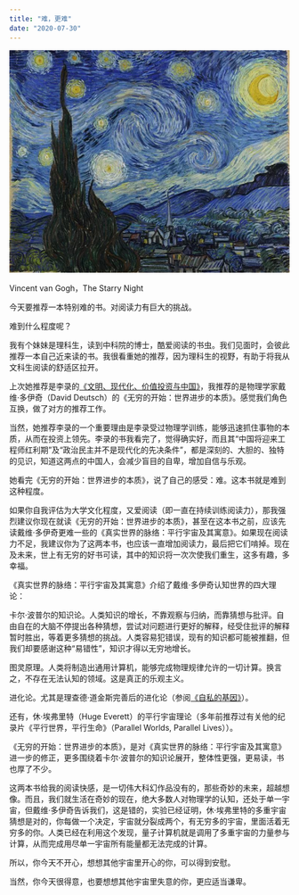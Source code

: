 ```yaml
---
title: "难，更难"
date: "2020-07-30"
---
```


  

![连岳文章](images/连岳文章picture-35.jpg)

Vincent van Gogh，The Starry Night

  

今天要推荐一本特别难的书。对阅读力有巨大的挑战。

  

难到什么程度呢？

  

我有个妹妹是理科生，读到中科院的博士，酷爱阅读的书虫。我们见面时，会彼此推荐一本自己近来读的书。我很看重她的推荐，因为理科生的视野，有助于将我从文科生阅读的舒适区拉开。

  

上次她推荐是李录的[《文明、现代化、价值投资与中国》](http://mp.weixin.qq.com/s?__biz=MjM5NDU0Mjk2MQ==&mid=2651643667&idx=1&sn=5f38a255b168c7d0c433f1a52a898a6a&chksm=bd7e5b0d8a09d21ba539ccb7444aaf2b21f6b9745428c12b7920144b7a845e578bfe2d2097ec&scene=21#wechat_redirect)，我推荐的是物理学家戴维·多伊奇（David Deutsch）的《无穷的开始：世界进步的本质》。感觉我们角色互换，做了对方的推荐工作。

  

当然，她推荐李录的一个重要理由是李录受过物理学训练，能够迅速抓住事物的本质，从而在投资上领先。李录的书我看完了，觉得确实好，而且其“中国将迎来工程师红利期”及“政治民主并不是现代化的先决条件”，都是深刻的、大胆的、独特的见识，知道这两点的中国人，会减少盲目的自卑，增加自信与乐观。

  

她看完《无穷的开始：世界进步的本质》，说了自己的感受：难。这本书就是难到这种程度。

  

如果你自我评估为大学文化程度，又爱阅读（即一直在持续训练阅读力），那我强烈建议你现在就读《无穷的开始：世界进步的本质》，甚至在这本书之前，应该先读戴维·多伊奇更难一些的《真实世界的脉络：平行宇宙及其寓意》。如果现在阅读力不足，我建议你为了这两本书，也应该一直增加阅读力，最后把它们啃掉。现在及未来，世上有无穷的好书可读，其中的知识将一次次使我们重生，这多有趣，多幸福。

  

《真实世界的脉络：平行宇宙及其寓意》介绍了戴维·多伊奇认知世界的四大理论：

  

卡尔·波普尔的知识论。人类知识的增长，不靠观察与归纳，而靠猜想与批评。自由自在的大脑不停提出各种猜想，尝试对问题进行更好的解释，经受住批评的解释暂时胜出，等着更多猜想的挑战。人类容易犯错误，现有的知识都可能被推翻，但我们却要感谢这种“易错性”，知识才得以无穷地增长。

  

图灵原理。人类将制造出通用计算机，能够完成物理规律允许的一切计算。换言之，不存在无法认知的领域。这是真正的乐观主义。

  

进化论。尤其是理查德·道金斯完善后的进化论（参阅[《自私的基因》](http://mp.weixin.qq.com/s?__biz=MjM5NDU0Mjk2MQ==&mid=2651644652&idx=2&sn=625545857e7d597391fef1c52c363ff1&chksm=bd7e66f28a09efe47f62601d9079d213e1eb5db3dd5700f809e9dcf229d7974d6a57ac3e7ad4&scene=21#wechat_redirect)）。

  

还有，休·埃弗里特（Huge Everett）的平行宇宙理论（多年前推荐过有关他的纪录片《平行世界，平行生命》（Parallel Worlds, Parallel Lives））。

  

《无穷的开始：世界进步的本质》，是对《真实世界的脉络：平行宇宙及其寓意》进一步的修正，更多围绕着卡尔·波普尔的知识论展开，整体性更强，更易读，书也厚了不少。

  

这两本书给我的阅读快感，是一切伟大科幻作品没有的，那些奇妙的未来，超越想像。而且，我们就生活在奇妙的现在，绝大多数人对物理学的认知，还处于单一宇宙，但戴维·多伊奇告诉我们，这是错的，实验已经证明，休·埃弗里特的多重宇宙猜想是对的，你每做一个决定，宇宙就分裂成两个，有无穷多的宇宙，里面活着无穷多的你。人类已经在利用这个发现，量子计算机就是调用了多重宇宙的力量参与计算，从而完成用尽单一宇宙所有能量都无法完成的计算。

  

所以，你今天不开心，想想其他宇宙里开心的你，可以得到安慰。

  

当然，你今天很得意，也要想想其他宇宙里失意的你，更应适当谦卑。
